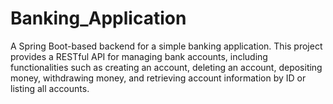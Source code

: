 # Banking_Application
A Spring Boot-based backend for a simple banking application.  This project provides a RESTful API for managing bank accounts, including functionalities such as creating an account, deleting an account, depositing money, withdrawing money, and retrieving account information by ID or listing all accounts.
